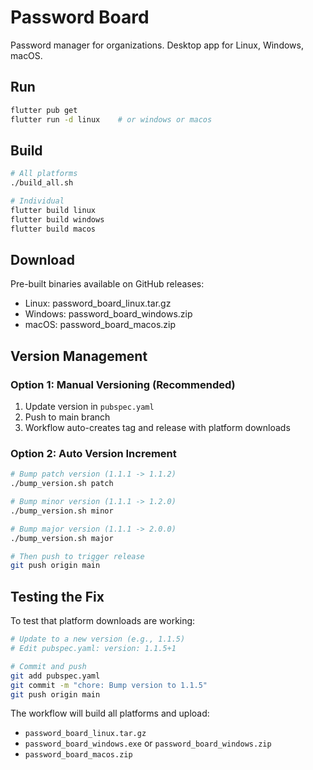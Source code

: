 # Password Board

Password manager for organizations. Desktop app for Linux, Windows, macOS.

## Run

```bash
flutter pub get
flutter run -d linux    # or windows or macos
```

## Build

```bash
# All platforms
./build_all.sh

# Individual
flutter build linux
flutter build windows
flutter build macos
```

## Download

Pre-built binaries available on GitHub releases:
- Linux: password_board_linux.tar.gz
- Windows: password_board_windows.zip
- macOS: password_board_macos.zip

## Version Management

### Option 1: Manual Versioning (Recommended)
1. Update version in `pubspec.yaml`
2. Push to main branch
3. Workflow auto-creates tag and release with platform downloads

### Option 2: Auto Version Increment
```bash
# Bump patch version (1.1.1 -> 1.1.2)
./bump_version.sh patch

# Bump minor version (1.1.1 -> 1.2.0)
./bump_version.sh minor

# Bump major version (1.1.1 -> 2.0.0)
./bump_version.sh major

# Then push to trigger release
git push origin main
```

## Testing the Fix

To test that platform downloads are working:

```bash
# Update to a new version (e.g., 1.1.5)
# Edit pubspec.yaml: version: 1.1.5+1

# Commit and push
git add pubspec.yaml
git commit -m "chore: Bump version to 1.1.5"
git push origin main
```

The workflow will build all platforms and upload:
- `password_board_linux.tar.gz`
- `password_board_windows.exe` or `password_board_windows.zip`
- `password_board_macos.zip`
